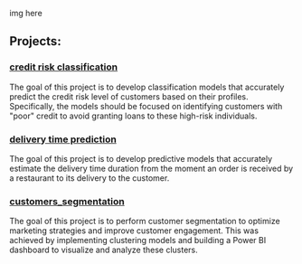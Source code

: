 img here

## Projects:

### [credit risk classification](https://github.com/gnoevoy/data_analysis_projects/tree/main/credit_risk_classification)
The goal of this project is to develop classification models that accurately predict the credit risk level of customers based on their profiles. Specifically, the models should be focused on identifying customers with "poor" credit to avoid granting loans to these high-risk individuals.

<dv>

### [delivery time prediction](https://github.com/gnoevoy/data_analysis_projects/tree/main/delivery_time_prediction)
The goal of this project is to develop predictive models that accurately estimate the delivery time duration from the moment an order is received by a restaurant to its delivery to the customer.

<dv>

### [customers_segmentation](https://github.com/gnoevoy/data_analysis_projects/tree/main/customers_segmentation)
The goal of this project is to perform customer segmentation to optimize marketing strategies and improve customer engagement. This was achieved by implementing clustering models and building a Power BI dashboard to visualize and analyze these clusters.

